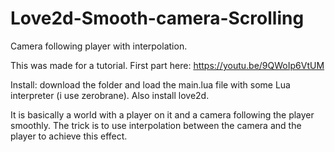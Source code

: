 # Love2d-Smooth-camera-Scrolling
Camera following player with interpolation.

This was made for a tutorial.
First part here:
https://youtu.be/9QWoIp6VtUM

Install:
download the folder
and load the main.lua file with some Lua interpreter (i use zerobrane).
Also install love2d.

It is basically a world with a player on it and a camera following the player smoothly.
The trick is to use interpolation between the camera and the player to achieve this effect.

